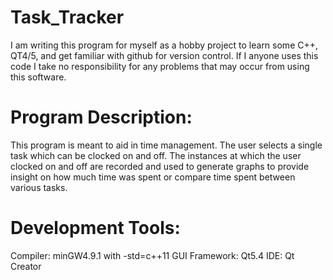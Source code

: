 Task_Tracker
============
I am writing this program for myself as a hobby project to learn some C++, QT4/5, and get familiar with github for version control. If I anyone uses this code I take no responsibility for any problems that may occur from using this software.

Program Description:
===========================
This program is meant to aid in time management. The user selects a single task which can be clocked on and off. The instances at which the user clocked on and off are recorded and used to generate graphs to provide insight on how much time was spent or compare time spent between various tasks.

Development Tools:
===========================
Compiler: minGW4.9.1 with -std=c++11
GUI Framework: Qt5.4
IDE: Qt Creator
